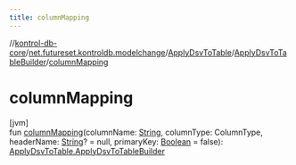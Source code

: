 ```yaml
---
title: columnMapping
---
```

//[kontrol-db-core](../../../../index.html)/[net.futureset.kontroldb.modelchange](../../index.html)/[ApplyDsvToTable](../index.html)/[ApplyDsvToTableBuilder](index.html)/[columnMapping](column-mapping.html)



# columnMapping



[jvm]\
fun [columnMapping](column-mapping.html)(columnName: [String](https://kotlinlang.org/api/latest/jvm/stdlib/kotlin/-string/index.html), columnType: ColumnType, headerName: [String](https://kotlinlang.org/api/latest/jvm/stdlib/kotlin/-string/index.html)? = null, primaryKey: [Boolean](https://kotlinlang.org/api/latest/jvm/stdlib/kotlin/-boolean/index.html) = false): [ApplyDsvToTable.ApplyDsvToTableBuilder](index.html)




